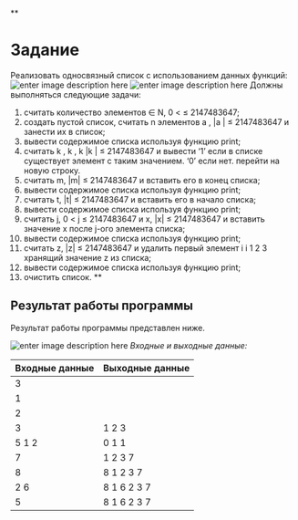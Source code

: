 **

# Задание

Реализовать односвязный список с использованием данных функций: 
![enter image description here](https://lh3.googleusercontent.com/5K6gW2jTS5iyC0rGx576nde_jnNy7H9qd_FOCgeljvgrvPG2wa8R34uLHBKRUlHCQ1H7oNv5Z5-9)
 ![enter image description here](https://lh3.googleusercontent.com/WXpsK2x02TzrilOQ_KUDavKdQvITB9rO-4TMAAmqN0_VQ3eE-i0dBr88wKPMX-ZP8LeyQQq73-pt)
 Должны выполняться следующие задачи:
 1. считать количество элементов ∈ N, 0 < ≤ 2147483647; 
 2. создать пустой список, считать n элементов a , |a | ≤ 2147483647 и занести их в список; 
 3. вывести содержимое списка используя функцию print; 
 4. считать k , k , k |k | ≤ 2147483647 и вывести ‘1’ если в списке существует элемент с таким значением. ‘0’ если нет. перейти на новую строку. 
 5. считать m, |m| ≤ 2147483647 и вставить его в конец списка; 
 6. вывести содержимое списка используя функцию print; 
 7. считать t, |t| ≤ 2147483647 и вставить его в начало списка; 
 8. вывести содержимое списка используя функцию print; 
 9. считать j, 0 < j ≤ 2147483647 и x, |x| ≤ 2147483647 и вставить значение x после j-ого элемента списка; 
  10. вывести содержимое списка используя функцию print; 
  11. считать z, |z| ≤ 2147483647 и удалить первый элемент i i 1 2 3 хранящий значение z из списка; 
  12. вывести содержимое списка используя функцию print; 
  13. очистить список.
  **

## Результат работы программы
Результат работы программы представлен ниже.


![enter image description here](https://lh3.googleusercontent.com/XfVb7Klo4HfE0pi9rCO8ZtiP26fg9n_-Y3lOtn63f1H4FO_Qj4simWKvB-WZVw1a6_kEe5OpqdPL)
*Входные и выходные данные:*

| Входные данные     | Выходные данные         
| -------------------|:--------------- 
| 3                  |                      
| 1                  |       
| 2                  |      
| 3                  |  1 2 3
| 5 1 2              |  0 1 1   
| 7                  |  1 2 3 7
| 8                  |  8 1 2 3 7
| 2 6                |  8 1 6 2 3 7
| 5                  |  8 1 6 2 3 7
```
